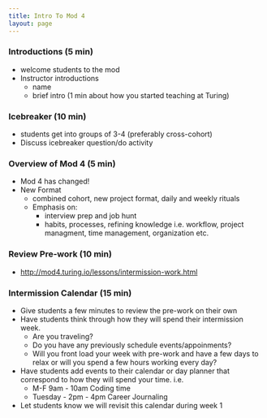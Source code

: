 ```yaml
---
title: Intro To Mod 4
layout: page
---
```


### Introductions (5 min)
- welcome students to the mod
- Instructor introductions
  - name
  - brief intro (1 min about how you started teaching at Turing)

### Icebreaker (10 min)
- students get into groups of 3-4 (preferably cross-cohort)
- Discuss icebreaker question/do activity

### Overview of Mod 4 (5 min)
- Mod 4 has changed!
- New Format
  - combined cohort, new project format, daily and weekly rituals
  - Emphasis on:
    - interview prep and job hunt
    - habits, processes, refining knowledge i.e. workflow, project managment, time management, organization etc.

### Review Pre-work (10 min)
- http://mod4.turing.io/lessons/intermission-work.html

### Intermission Calendar (15 min)
- Give students a few minutes to review the pre-work on their own
- Have students think through how they will spend their intermission week.
  - Are you traveling?
  - Do you have any previously schedule events/appoinments?
  - Will you front load your week with pre-work and have a few days to relax or will you spend a few hours working every day?
- Have students add events to their calendar or day planner that correspond to how they will spend your time. i.e.
  - M-F 9am - 10am Coding time
  - Tuesday - 2pm - 4pm Career Journaling   
- Let students know we will revisit this calendar during week 1
